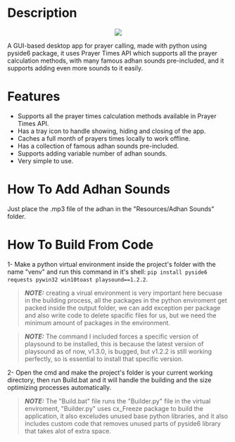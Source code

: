 # Description

<p align="center">
<img src="https://user-images.githubusercontent.com/16827679/219981995-b676bb95-2d4b-4a25-9999-f09f3dc2dbf1.png">
</p>


A GUI-based desktop app for prayer calling, made with python using pyside6 package, it uses Prayer Times API which supports all the prayer calculation methods, with many famous adhan sounds pre-included, and it supports adding even more sounds to it easily.

# Features
- Supports all the prayer times calculation methods available in Prayer Times API.
- Has a tray icon to handle showing, hiding and closing of the app.
- Caches a full month of prayers times locally to work offline.
- Has a collection of famous adhan sounds pre-included.
- Supports adding variable number of adhan sounds.
- Very simple to use.


# How To Add Adhan Sounds
Just place the .mp3 file of the adhan in the "Resources/Adhan Sounds" folder.

# How To Build From Code
1- Make a python virtual environment inside the project's folder with the name "venv" and run this command in it's shell: ```pip install pyside6 requests pywin32 win10toast playsound==1.2.2```.

> **_NOTE:_** creating a virual environment is very important here becuase in the building process, all the packages in the python enviroment get packed inside the output folder, we can add exception per package and also write code to delete spacific files for us, but we need the minimum amount of packages in the environment.

> **_NOTE:_** The command I included forces a specific version of playsound to be installed, this is because the latest version of playsound as of now, v1.3.0, is bugged, but v1.2.2 is still working perfectly, so is essential to install that specific version.

2- Open the cmd and make the project's folder is your current working directory, then run Build.bat and it will handle the building and the size optimizing processes automatically.

> **_NOTE:_** The "Build.bat" file runs the "Builder.py" file in the virtual enviroment, "Builder.py" uses cx_Freeze package to build the application, it also exceludes unused base python libraries, and it also includes custom code that removes unused parts of pyside6 library that takes alot of extra space.
